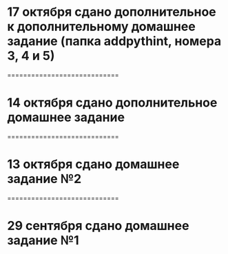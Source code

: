 # 17 октября сдано дополнительное к дополнительному домашнее задание (папка addpythint, номера 3, 4 и 5)
============================
# 14 октября сдано дополнительное домашнее задание
============================
# 13 октября сдано домашнее задание №2
============================
# 29 сентября сдано домашнее задание №1
